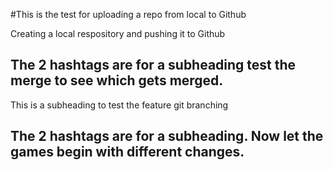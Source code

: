 #This is the test for uploading a repo from local to Github

Creating a local respository and pushing it to Github
## The 2 hashtags are for a subheading test the merge to see which gets merged.

This is a subheading to test the feature git branching
## The 2 hashtags are for a subheading. Now let the games begin with different changes.
